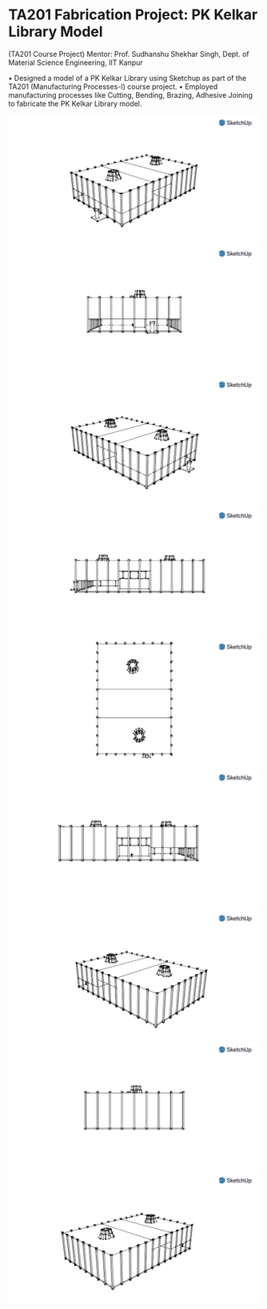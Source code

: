 # TA201 Fabrication Project: PK Kelkar Library Model 
(TA201 Course Project) 
Mentor: Prof. Sudhanshu Shekhar Singh, Dept. of Material Science Engineering, IIT Kanpur

• Designed a model of a PK Kelkar Library using Sketchup as part of the TA201 (Manufacturing Processes-I) course project.
• Employed manufacturing processes like Cutting, Bending, Brazing, Adhesive Joining to fabricate the PK Kelkar Library model.

<a href="" rel="some text"><img src="/Drawings/Drawing_1.png" alt="" /></a>
<a href="" rel="some text"><img src="/Drawings/Drawing_2.png" alt="" /></a>
<a href="" rel="some text"><img src="/Drawings/Drawing_3.png" alt="" /></a>
<a href="" rel="some text"><img src="/Drawings/Drawing_4.png" alt="" /></a>
<a href="" rel="some text"><img src="/Drawings/Drawing_5.png" alt="" /></a>
<a href="" rel="some text"><img src="/Drawings/Drawing_6.png" alt="" /></a>
<a href="" rel="some text"><img src="/Drawings/Drawing_7.png" alt="" /></a>
<a href="" rel="some text"><img src="/Drawings/Drawing_8.png" alt="" /></a>
<a href="" rel="some text"><img src="/Drawings/Drawing_9.png" alt="" /></a>
